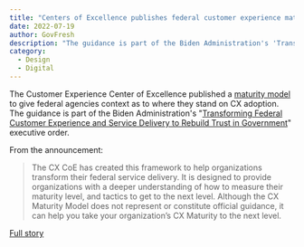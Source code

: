 ```yaml
---
title: "Centers of Excellence publishes federal customer experience maturity model"
date: 2022-07-19
author: GovFresh
description: "The guidance is part of the Biden Administration's 'Transforming Federal Customer Experience and Service Delivery to Rebuild Trust in Government' executive order."
category:
  - Design
  - Digital
---
```


The Customer Experience Center of Excellence published a [maturity model](https://coe.gsa.gov/docs/CXMaturityModel.pdf) to give federal agencies context as to where they stand on CX adoption. The guidance is part of the Biden Administration's "[Transforming Federal Customer Experience and Service Delivery to Rebuild Trust in Government](https://www.whitehouse.gov/briefing-room/presidential-actions/2021/12/13/executive-order-on-transforming-federal-customer-experience-and-service-delivery-to-rebuild-trust-in-government/)" executive order.

From the announcement:

> The CX CoE has created this framework to help organizations transform their federal service delivery. It is designed to provide organizations with a deeper understanding of how to measure their maturity level, and tactics to get to the next level. Although the CX Maturity Model does not represent or constitute official guidance, it can help you take your organization’s CX Maturity to the next level.

[Full story](https://coe.gsa.gov/2022/06/30/cx-update-20.html?dg)
